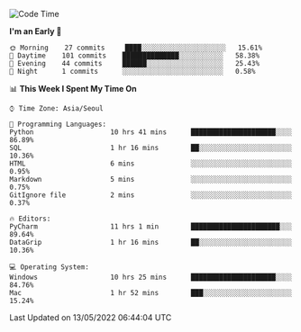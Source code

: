  <!--START_SECTION:waka-->
![Code Time](http://img.shields.io/badge/Code%20Time-196%20hrs%2055%20mins-blue)

**I'm an Early 🐤** 

```text
🌞 Morning    27 commits     ████░░░░░░░░░░░░░░░░░░░░░   15.61% 
🌆 Daytime    101 commits    ██████████████░░░░░░░░░░░   58.38% 
🌃 Evening    44 commits     ██████░░░░░░░░░░░░░░░░░░░   25.43% 
🌙 Night      1 commits      ░░░░░░░░░░░░░░░░░░░░░░░░░   0.58%

```


📊 **This Week I Spent My Time On** 

```text
⌚︎ Time Zone: Asia/Seoul

💬 Programming Languages: 
Python                   10 hrs 41 mins      █████████████████████░░░░   86.89% 
SQL                      1 hr 16 mins        ██░░░░░░░░░░░░░░░░░░░░░░░   10.36% 
HTML                     6 mins              ░░░░░░░░░░░░░░░░░░░░░░░░░   0.95% 
Markdown                 5 mins              ░░░░░░░░░░░░░░░░░░░░░░░░░   0.75% 
GitIgnore file           2 mins              ░░░░░░░░░░░░░░░░░░░░░░░░░   0.37%

🔥 Editors: 
PyCharm                  11 hrs 1 min        ██████████████████████░░░   89.64% 
DataGrip                 1 hr 16 mins        ██░░░░░░░░░░░░░░░░░░░░░░░   10.36%

💻 Operating System: 
Windows                  10 hrs 25 mins      █████████████████████░░░░   84.76% 
Mac                      1 hr 52 mins        ███░░░░░░░░░░░░░░░░░░░░░░   15.24%

```


 Last Updated on 13/05/2022 06:44:04 UTC
<!--END_SECTION:waka-->

